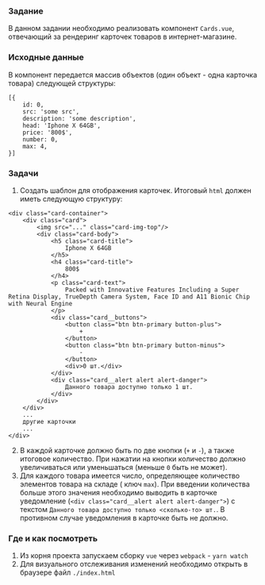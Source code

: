    ### Задание

В данном задании необходимо реализовать компонент `Cards.vue`, отвечающий за рендеринг
карточек товаров в интернет-магазине.

### Исходные данные

В компонент передается массив объектов (один объект - одна карточка товара) следующей
структуры:

```
[{
    id: 0,
    src: 'some src',
    description: 'some description',
    head: 'Iphone X 64GB',
    price: '800$',
    number: 0,
    max: 4,
}]
```

### Задачи

1. Создать шаблон для отображения карточек. Итоговый `html` должен иметь следующую
   структуру:

```
<div class="card-container">
    <div class="card">
        <img src="..." class="card-img-top"/>
        <div class="card-body">
            <h5 class="card-title">
                Iphone X 64GB
            </h5>
            <h4 class="card-title">
                800$
            </h4>
            <p class="card-text">
                Packed with Innovative Features Including a Super Retina Display, TrueDepth Camera System, Face ID and A11 Bionic Chip with Neural Engine
            </p>
            <div class="card__buttons">
                <button class="btn btn-primary button-plus">
                    +
                </button>
                <button class="btn btn-primary button-minus">
                    -
                </button>
                <div>0 шт.</div>
            </div>
            <div class="card__alert alert alert-danger">
                Данного товара доступно только 1 шт.
            </div>
        </div>
    </div>
    ...
    другие карточки
    ...
</div>
```

2. В каждой карточке должно быть по две кнопки (`+` и `-`), а также итоговое количество.
   При нажатии на кнопки количество должно увеличиваться или уменьшаться (меньше `0` быть
   не может).
3. Для каждого товара имеется число, определяющее количество элементов товара на складе (
   ключ `max`). При введении количества больше этого значения необходимо выводить в
   карточке уведомление (`<div class="card__alert alert alert-danger">`) с
   текстом `Данного товара доступно только <сколько-то> шт.`. В противном случае
   уведомления в карточке быть не должно.

### Где и как посмотреть

1. Из корня проекта запускаем сборку `vue` через `webpack` - `yarn watch`
2. Для визуального отслеживания изменений необходимо открыть в браузере
   файл `./index.html`